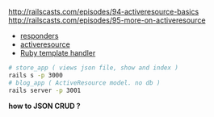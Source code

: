 http://railscasts.com/episodes/94-activeresource-basics  
http://railscasts.com/episodes/95-more-on-activeresource

+ [responders](https://rubygems.org/gems/responders/versions/2.1.0)
+ [activeresource](https://rubygems.org/gems/activeresource/versions/4.0.0)
+ [Ruby template handler](https://github.com/rails/rails/blob/861b70e92f4a1fc0e465ffcf2ee62680519c8f6f/actionview/lib/action_view/template/handlers.rb)

```sh
# store_app ( views json file, show and index )
rails s -p 3000
# blog_app ( ActiveResource model. no db )
rails server -p 3001
```

**how to JSON CRUD ?**
